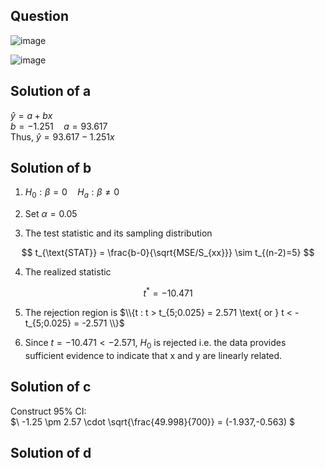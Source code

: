 ## Question

![image](https://github.com/user-attachments/assets/fa38863b-434f-4f53-a0e6-36df323360ab)

![image](https://github.com/user-attachments/assets/8f48d531-593c-43a8-ba6d-77f24622c58e)

## Solution of a

$\hat{y} = a + bx$  
$b = -1.251 \quad a = 93.617$  
Thus, $\hat{y} = 93.617 - 1.251x$  
## Solution of b

1. $H_0: \beta = 0 \quad H_a: \beta \neq 0$  
  
2. Set $\alpha = 0.05$  
  
3. The test statistic and its sampling distribution

$$
t_{\text{STAT}} = \frac{b-0}{\sqrt{MSE/S_{xx}}} \sim t_{(n-2)=5}
$$

4. The realized statistic

$$
t^* = -10.471
$$

5. The rejection region is $\\{t : t > t_{5;0.025} = 2.571 \text{ or } t < -t_{5;0.025} = -2.571 \\}$
  
6. Since $t = -10.471 < -2.571$, $H_0$ is rejected i.e. the data provides sufficient evidence to indicate that x and y are linearly related.

## Solution of c

Construct 95% CI:  
$\ -1.25 \pm 2.57 \cdot \sqrt{\frac{49.998}{700}} = (-1.937,-0.563) \$  
## Solution of d

